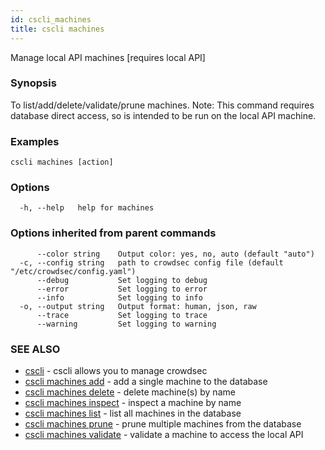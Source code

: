 ```yaml
---
id: cscli_machines
title: cscli machines
---
```

Manage local API machines [requires local API]

### Synopsis

To list/add/delete/validate/prune machines.
Note: This command requires database direct access, so is intended to be run on the local API machine.


### Examples

```
cscli machines [action]
```

### Options

```
  -h, --help   help for machines
```

### Options inherited from parent commands

```
      --color string    Output color: yes, no, auto (default "auto")
  -c, --config string   path to crowdsec config file (default "/etc/crowdsec/config.yaml")
      --debug           Set logging to debug
      --error           Set logging to error
      --info            Set logging to info
  -o, --output string   Output format: human, json, raw
      --trace           Set logging to trace
      --warning         Set logging to warning
```

### SEE ALSO

* [cscli](/cscli/cscli.md)	 - cscli allows you to manage crowdsec
* [cscli machines add](/cscli/cscli_machines_add.md)	 - add a single machine to the database
* [cscli machines delete](/cscli/cscli_machines_delete.md)	 - delete machine(s) by name
* [cscli machines inspect](/cscli/cscli_machines_inspect.md)	 - inspect a machine by name
* [cscli machines list](/cscli/cscli_machines_list.md)	 - list all machines in the database
* [cscli machines prune](/cscli/cscli_machines_prune.md)	 - prune multiple machines from the database
* [cscli machines validate](/cscli/cscli_machines_validate.md)	 - validate a machine to access the local API

